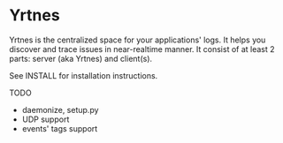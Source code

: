 Yrtnes
======

Yrtnes is the centralized space for your applications' logs. It helps you discover and trace issues in near-realtime manner.
It consist of at least 2 parts: server (aka Yrtnes) and client(s).

See INSTALL for installation instructions.


TODO
- daemonize, setup.py
- UDP support
- events' tags support